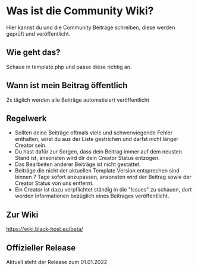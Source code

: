 # Was ist die Community Wiki?
Hier kannst du und die Community Beiträge schreiben, diese werden geprüft und veröffentlicht.

## Wie geht das?
Schaue in template.php und passe diese richtig an.

## Wann ist mein Beitrag öffentlich
2x täglich werden alle Beiträge automatisiert veröffentlicht

## Regelwerk
- Sollten deine Beiträge oftmals viele und schwerwiegende Fehler enthalten, wirst du aus der Liste gestrichen und darfst nicht länger Creator sein.
- Du hast dafür zur Sorgen, dass dein Beitrag immer auf dem neusten Stand ist, ansonsten wird dir dein Creator Status entzogen.
- Das Bearbeiten anderer Beiträge ist nicht gestattet.
- Beiträge die nicht der aktuellen Template Version entsprechen sind binnen 7 Tage sofort anzupassen, ansonsten wird der Beitrag sowie der Creator Status von uns entfernt.
- Ein Creator ist dazu verpflichtet ständig in die "Issues" zu schauen, dort werden Informationen bezüglich eines Beitrages veröffentlicht.

## Zur Wiki
https://wiki.black-host.eu/beta/

## Offizieller Release
Aktuell steht der Release zum 01.01.2022
